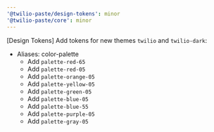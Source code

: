 ```yaml
---
'@twilio-paste/design-tokens': minor
'@twilio-paste/core': minor
---
```


[Design Tokens] Add tokens for new themes `twilio` and `twilio-dark`:

- Aliases: color-palette
  - Add `palette-red-65`
  - Add `palette-red-05`
  - Add `palette-orange-05`
  - Add `palette-yellow-05`
  - Add `palette-green-05`
  - Add `palette-blue-05`
  - Add `palette-blue-55`
  - Add `palette-purple-05`
  - Add `palette-gray-05`

